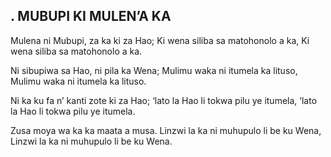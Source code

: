 ## . MUBUPI KI MULEN’A KA

Mulena ni Mubupi, za ka ki za Hao;
Ki wena siliba sa matohonolo a ka,
Ki wena siliba sa matohonolo a ka.


Ni sibupiwa sa Hao, ni pila ka Wena;
Mulimu waka ni itumela ka lituso,
Mulimu waka ni itumela ka lituso.


Ni ka ku fa n’ kanti zote ki za Hao;
‘lato la Hao li tokwa pilu ye itumela,
‘lato la Hao li tokwa pilu ye itumela.


Zusa moya wa ka ka maata a musa.
Linzwi la ka ni muhupulo li be ku Wena,
Linzwi la ka ni muhupulo li be ku Wena.

